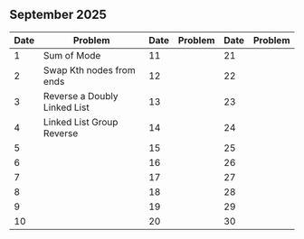 ## September 2025

| Date | Problem                      | Date | Problem | Date | Problem |
| ---- | ---------------------------- | ---- | ------- | ---- | ------- |
| 1    | Sum of Mode                  | 11   |         | 21   |         |
| 2    | Swap Kth nodes from ends     | 12   |         | 22   |         |
| 3    | Reverse a Doubly Linked List | 13   |         | 23   |         |
| 4    | Linked List Group Reverse    | 14   |         | 24   |         |
| 5    |                              | 15   |         | 25   |         |
| 6    |                              | 16   |         | 26   |         |
| 7    |                              | 17   |         | 27   |         |
| 8    |                              | 18   |         | 28   |         |
| 9    |                              | 19   |         | 29   |         |
| 10   |                              | 20   |         | 30   |         |
